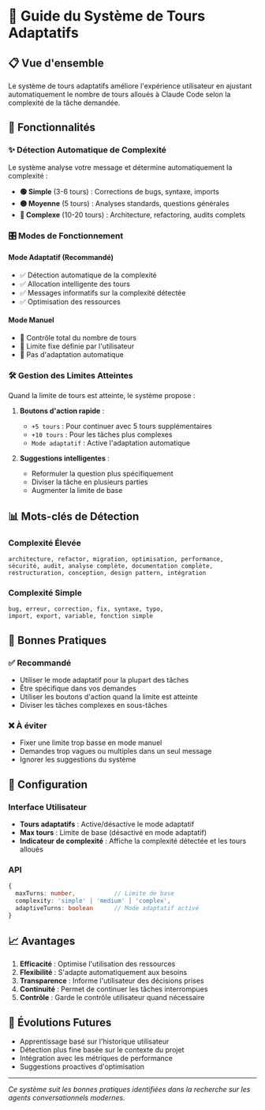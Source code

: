 # 🎯 Guide du Système de Tours Adaptatifs

## 📋 Vue d'ensemble

Le système de tours adaptatifs améliore l'expérience utilisateur en ajustant automatiquement le nombre de tours alloués à Claude Code selon la complexité de la tâche demandée.

## 🚀 Fonctionnalités

### ✨ **Détection Automatique de Complexité**

Le système analyse votre message et détermine automatiquement la complexité :

- **🟢 Simple** (3-6 tours) : Corrections de bugs, syntaxe, imports
- **🟡 Moyenne** (5 tours) : Analyses standards, questions générales  
- **🔴 Complexe** (10-20 tours) : Architecture, refactoring, audits complets

### 🎛️ **Modes de Fonctionnement**

#### Mode Adaptatif (Recommandé)
- ✅ Détection automatique de la complexité
- ✅ Allocation intelligente des tours
- ✅ Messages informatifs sur la complexité détectée
- ✅ Optimisation des ressources

#### Mode Manuel
- 🔧 Contrôle total du nombre de tours
- 🔧 Limite fixe définie par l'utilisateur
- 🔧 Pas d'adaptation automatique

### 🛠️ **Gestion des Limites Atteintes**

Quand la limite de tours est atteinte, le système propose :

1. **Boutons d'action rapide** :
   - `+5 tours` : Pour continuer avec 5 tours supplémentaires
   - `+10 tours` : Pour les tâches plus complexes
   - `Mode adaptatif` : Active l'adaptation automatique

2. **Suggestions intelligentes** :
   - Reformuler la question plus spécifiquement
   - Diviser la tâche en plusieurs parties
   - Augmenter la limite de base

## 📊 **Mots-clés de Détection**

### Complexité Élevée
```
architecture, refactor, migration, optimisation, performance,
sécurité, audit, analyse complète, documentation complète,
restructuration, conception, design pattern, intégration
```

### Complexité Simple
```
bug, erreur, correction, fix, syntaxe, typo,
import, export, variable, fonction simple
```

## 🎯 **Bonnes Pratiques**

### ✅ **Recommandé**
- Utiliser le mode adaptatif pour la plupart des tâches
- Être spécifique dans vos demandes
- Utiliser les boutons d'action quand la limite est atteinte
- Diviser les tâches complexes en sous-tâches

### ❌ **À éviter**
- Fixer une limite trop basse en mode manuel
- Demandes trop vagues ou multiples dans un seul message
- Ignorer les suggestions du système

## 🔧 **Configuration**

### Interface Utilisateur
- **Tours adaptatifs** : Active/désactive le mode adaptatif
- **Max tours** : Limite de base (désactivé en mode adaptatif)
- **Indicateur de complexité** : Affiche la complexité détectée et les tours alloués

### API
```typescript
{
  maxTurns: number,           // Limite de base
  complexity: 'simple' | 'medium' | 'complex',
  adaptiveTurns: boolean      // Mode adaptatif activé
}
```

## 📈 **Avantages**

1. **Efficacité** : Optimise l'utilisation des ressources
2. **Flexibilité** : S'adapte automatiquement aux besoins
3. **Transparence** : Informe l'utilisateur des décisions prises
4. **Continuité** : Permet de continuer les tâches interrompues
5. **Contrôle** : Garde le contrôle utilisateur quand nécessaire

## 🔮 **Évolutions Futures**

- Apprentissage basé sur l'historique utilisateur
- Détection plus fine basée sur le contexte du projet
- Intégration avec les métriques de performance
- Suggestions proactives d'optimisation

---

*Ce système suit les bonnes pratiques identifiées dans la recherche sur les agents conversationnels modernes.*

